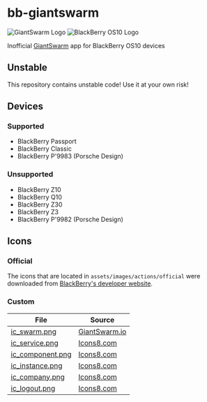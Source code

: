 # bb-giantswarm

![GiantSwarm Logo](https://raw.github.com/bidstack/bb-giantswarm/master/logos/giantswarm.png)
![BlackBerry OS10 Logo](https://raw.github.com/bidstack/bb-giantswarm/master/logos/blackberry10.png)

Inofficial [GiantSwarm](https://giantswarm.io/) app for BlackBerry OS10 devices

## Unstable

This repository contains unstable code! Use it at your own risk!

## Devices

### Supported

* BlackBerry Passport
* BlackBerry Classic
* BlackBerry P'9983 (Porsche Design)

### Unsupported

* BlackBerry Z10
* BlackBerry Q10
* BlackBerry Z30
* BlackBerry Z3
* BlackBerry P'9982 (Porsche Design)

## Icons

### Official

The icons that are located in `assets/images/actions/official` were downloaded
from [BlackBerry's developer website](http://developer.blackberry.com/design/bb10/).

### Custom

<table>
  <thead>
    <tr>
      <th>File</th>
      <th>Source</th>
    </tr>
  </thead>
  <tbody>
    <tr>
      <td><a href="assets/images/actions/custom/ic_swarm.png">ic_swarm.png</a></td>
      <td><a href="https://giantswarm.io/press/">GiantSwarm.io</a></td>
    </tr>
    <tr>
      <td><a href="assets/images/actions/custom/ic_service.png">ic_service.png</a></td>
      <td><a href="http://icons8.com/web-app/175/Ssd">Icons8.com</a></td>
    </tr>
    <tr>
      <td><a href="assets/images/actions/custom/ic_component.png">ic_component.png</a></td>
      <td><a href="http://icons8.com/web-app/791/Network-Card">Icons8.com</a></td>
    </tr>
    <tr>
      <td><a href="assets/images/actions/custom/ic_instance.png">ic_instance.png</a></td>
      <td><a href="http://icons8.com/web-app/1937/Processor">Icons8.com</a></td>
    </tr>
    <tr>
      <td><a href="assets/images/actions/custom/ic_company.png">ic_company.png</a></td>
      <td><a href="http://icons8.com/web-app/995/Organization">Icons8.com</a></td>
    </tr>
    <tr>
      <td><a href="assets/images/actions/custom/ic_logout.png">ic_logout.png</a></td>
      <td><a href="http://icons8.com/web-app/361/Logout">Icons8.com</a></td>
    </tr>
  </tbody>
</table>
